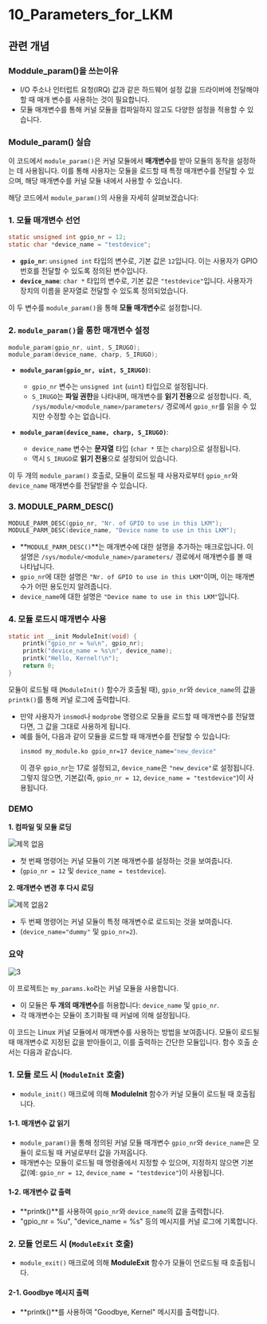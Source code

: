# 10_Parameters_for_LKM
## 관련 개념

### Moddule_param()을 쓰는이유
-  I/O 주소나 인터럽트 요청(IRQ) 값과 같은 하드웨어 설정 값을 드라이버에 전달해야 할 때 매개 변수를 사용하는 것이 필요합니다.
-  모듈 매개변수를 통해 커널 모듈을 컴파일하지 않고도 다양한 설정을 적용할 수 있습니다. 

### Module_param() 실습
이 코드에서 `module_param()`은 커널 모듈에서 **매개변수**를 받아 모듈의 동작을 설정하는 데 사용됩니다. 이를 통해 사용자는 모듈을 로드할 때 특정 매개변수를 전달할 수 있으며, 해당 매개변수를 커널 모듈 내에서 사용할 수 있습니다.

해당 코드에서 `module_param()`의 사용을 자세히 살펴보겠습니다:

### 1. **모듈 매개변수 선언**
```c
static unsigned int gpio_nr = 12;
static char *device_name = "testdevice";
```
- **`gpio_nr`**: `unsigned int` 타입의 변수로, 기본 값은 `12`입니다. 이는 사용자가 GPIO 번호를 전달할 수 있도록 정의된 변수입니다.
- **`device_name`**: `char *` 타입의 변수로, 기본 값은 `"testdevice"`입니다. 사용자가 장치의 이름을 문자열로 전달할 수 있도록 정의되었습니다.

이 두 변수를 `module_param()`을 통해 **모듈 매개변수**로 설정합니다.

### 2. **`module_param()`을 통한 매개변수 설정**
```c
module_param(gpio_nr, uint, S_IRUGO);
module_param(device_name, charp, S_IRUGO);
```
- **`module_param(gpio_nr, uint, S_IRUGO)`**:
  - `gpio_nr` 변수는 `unsigned int` (`uint`) 타입으로 설정됩니다.
  - `S_IRUGO`는 **파일 권한**을 나타내며, 매개변수를 **읽기 전용**으로 설정합니다. 즉, `/sys/module/<module_name>/parameters/` 경로에서 `gpio_nr`를 읽을 수 있지만 수정할 수는 없습니다.

- **`module_param(device_name, charp, S_IRUGO)`**:
  - `device_name` 변수는 **문자열** 타입 (`char *` 또는 `charp`)으로 설정됩니다.
  - 역시 `S_IRUGO`로 **읽기 전용**으로 설정되어 있습니다.

이 두 개의 `module_param()` 호출로, 모듈이 로드될 때 사용자로부터 `gpio_nr`와 `device_name` 매개변수를 전달받을 수 있습니다.

### 3. **MODULE_PARM_DESC()**
```c
MODULE_PARM_DESC(gpio_nr, "Nr. of GPIO to use in this LKM");
MODULE_PARM_DESC(device_name, "Device name to use in this LKM");
```
- **`MODULE_PARM_DESC()`**는 매개변수에 대한 설명을 추가하는 매크로입니다. 이 설명은 `/sys/module/<module_name>/parameters/` 경로에서 매개변수를 볼 때 나타납니다.
- `gpio_nr`에 대한 설명은 `"Nr. of GPIO to use in this LKM"`이며, 이는 매개변수가 어떤 용도인지 알려줍니다.
- `device_name`에 대한 설명은 `"Device name to use in this LKM"`입니다.

### 4. **모듈 로드시 매개변수 사용**
```c
static int __init ModuleInit(void) {
    printk("gpio_nr = %u\n", gpio_nr);
    printk("device_name = %s\n", device_name);
    printk("Hello, Kernel!\n");
    return 0;
}
```
모듈이 로드될 때 (`ModuleInit()` 함수가 호출될 때), `gpio_nr`와 `device_name`의 값을 `printk()`를 통해 커널 로그에 출력합니다.
- 만약 사용자가 `insmod`나 `modprobe` 명령으로 모듈을 로드할 때 매개변수를 전달했다면, 그 값을 그대로 사용하게 됩니다.
- 예를 들어, 다음과 같이 모듈을 로드할 때 매개변수를 전달할 수 있습니다:
  ```bash
  insmod my_module.ko gpio_nr=17 device_name="new_device"
  ```
  이 경우 `gpio_nr`는 17로 설정되고, `device_name`은 `"new_device"`로 설정됩니다. 그렇지 않으면, 기본값(즉, `gpio_nr = 12`, `device_name = "testdevice"`)이 사용됩니다.

### DEMO

**1. 컴파일 및 모듈 로딩**

![제목 없음](https://github.com/dlgus8648/Linux_device_driver/assets/139437162/6ea9f9af-9d7c-443a-8c68-8625ff994bda)

   - 첫 번째 명령어는 커널 모듈이 기본 매개변수를 설정하는 것을 보여줍니다.
   - (`gpio_nr = 12` 및 `device_name = testdevice`).





**2. 매개변수 변경 후 다시 로딩**

![제목 없음2](https://github.com/dlgus8648/Linux_device_driver/assets/139437162/170e117a-bd97-4476-89b1-a8dda6afa4a2)

   - 두 번째 명령어는 커널 모듈이 특정 매개변수로 로드되는 것을 보여줍니다.
   - (`device_name="dummy"` 및 `gpio_nr=2`).



### 요약
![3](https://github.com/dlgus8648/Linux_device_driver/assets/139437162/0102f8cf-0888-486f-b682-8af0887306d3)

이 프로젝트는 `my_params.ko`라는 커널 모듈을 사용합니다.
- 이 모듈은 **두 개의 매개변수**를 허용합니다: `device_name` 및 `gpio_nr`.
- 각 매개변수는 모듈이 초기화될 때 커널에 의해 설정됩니다.

이 코드는 Linux 커널 모듈에서 매개변수를 사용하는 방법을 보여줍니다. 모듈이 로드될 때 매개변수로 지정된 값을 받아들이고, 이를 출력하는 간단한 모듈입니다. 함수 호출 순서는 다음과 같습니다.

### 1. 모듈 로드 시 (`ModuleInit` 호출)
   - `module_init()` 매크로에 의해 **ModuleInit** 함수가 커널 모듈이 로드될 때 호출됩니다.

#### 1-1. **매개변수 값 읽기**
   - `module_param()`을 통해 정의된 커널 모듈 매개변수 `gpio_nr`와 `device_name`은 모듈이 로드될 때 커널로부터 값을 가져옵니다.
   - 매개변수는 모듈이 로드될 때 명령줄에서 지정할 수 있으며, 지정하지 않으면 기본값(예: `gpio_nr = 12`, `device_name = "testdevice"`)이 사용됩니다.

#### 1-2. **매개변수 값 출력**
   - **printk()**를 사용하여 `gpio_nr`와 `device_name`의 값을 출력합니다.
   - "gpio_nr = %u", "device_name = %s" 등의 메시지를 커널 로그에 기록합니다.

### 2. 모듈 언로드 시 (`ModuleExit` 호출)
   - `module_exit()` 매크로에 의해 **ModuleExit** 함수가 모듈이 언로드될 때 호출됩니다.

#### 2-1. **Goodbye 메시지 출력**
   - **printk()**를 사용하여 "Goodbye, Kernel" 메시지를 출력합니다.

